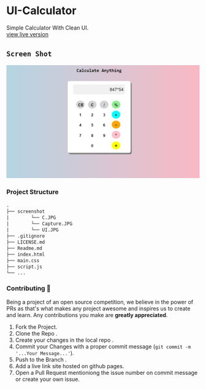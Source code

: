 # UI-Calculator
Simple Calculator With Clean UI.
<br>
<a href="">view live version</a>
## `Screen Shot`
<img src="ScreenShot/C.JPG">

### Project Structure
    .
    ├── screenshot
    |        └── C.JPG
    |        └── Capture.JPG
    |        └── UI.JPG
    ├── .gitignore
    ├── LICENSE.md
    ├── Readme.md
    ├── index.html
    ├── main.css
    ├── script.js
    └── ...

### Contributing :tada:

Being a project of an open source competition, we believe in the power of PRs as that's what makes any project awesome and inspires us to create and learn. Any contributions you make are **greatly appreciated**.

1. Fork the Project.
2. Clone the Repo .
2. Create your changes in the local repo .
3. Commit your Changes with a proper commit message (`git commit -m '...Your Message...'`).
4. Push to the Branch .
5. Add a live link site hosted on github pages.
6. Open a Pull Request mentioniong the issue number on commit message or create your own issue.


 

